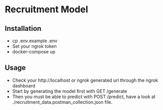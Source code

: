 # Recruitment Model

## Installation

 - cp .env.example .env
 - Set your ngrok token
 - docker-compose up

## Usage

 - Check your http://localhost or ngrok generated url through the ngrok dashboard
 - Start by generating the model first with GET /generate
 - Then you must be able to predict with POST /predict, have a look at ./recruitment_data.postman_collection.json file.